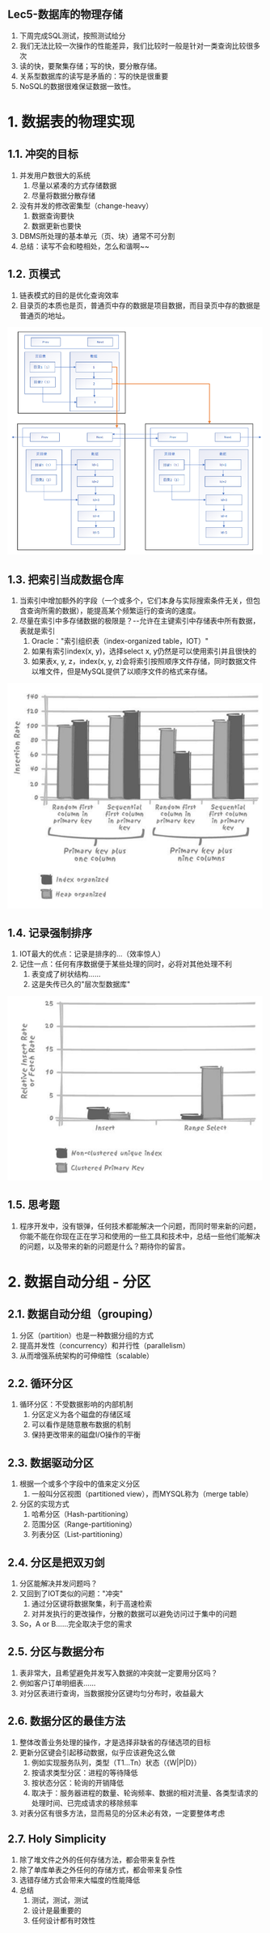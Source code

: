 Lec5-数据库的物理存储
---
1. 下周完成SQL测试，按照测试给分
2. 我们无法比较一次操作的性能差异，我们比较时一般是针对一类查询比较很多次
3. 读的快，要聚集存储；写的快，要分散存储。
4. 关系型数据库的读写是矛盾的：写的快是很重要
5. NoSQL的数据很难保证数据一致性。

# 1. 数据表的物理实现

## 1.1. 冲突的目标
1. 并发用户数很大的系统
   1. 尽量以紧凑的方式存储数据
   2. 尽量将数据分散存储
2. 没有并发的修改密集型（change-heavy）
   1. 数据查询要快
   2. 数据更新也要快
3. DBMS所处理的基本单元（页、块）通常不可分割
4. 总结：读写不会和睦相处，怎么和谐啊~~

## 1.2. 页模式
1. 链表模式的目的是优化查询效率
2. 目录页的本质也是页，普通页中存的数据是项目数据，而目录页中存的数据是普通页的地址。

![](img/lec5/1.png)

## 1.3. 把索引当成数据仓库
1. 当索引中增加额外的字段（一个或多个，它们本身与实际搜索条件无关，但包含查询所需的数据），能提高某个频繁运行的查询的速度。
2. 尽量在索引中多存储数据的极限是？--允许在主键索引中存储表中所有数据，表就是索引
   1. Oracle："索引组织表（index-organized table，IOT）"
   2. 如果有索引index(x, y)，选择select x, y仍然是可以使用索引并且很快的
   3. 如果表x, y, z，index(x, y, z)会将索引按照顺序文件存储，同时数据文件以堆文件，但是MySQL提供了以顺序文件的格式来存储。

![](img/lec5/2.png)

## 1.4. 记录强制排序
1. IOT最大的优点：记录是排序的…（效率惊人）
2. 记住一点：任何有序数据便于某些处理的同时，必将对其他处理不利
   1. 表变成了树状结构……
   2. 这是失传已久的"层次型数据库"

![](img/lec5/3.png)

## 1.5. 思考题
1. 程序开发中，没有银弹，任何技术都能解决一个问题，而同时带来新的问题，你能不能在你现在正在学习和使用的一些工具和技术中，总结一些他们能解决的问题，以及带来的新的问题是什么？期待你的留言。

# 2. 数据自动分组 - 分区

## 2.1. 数据自动分组（grouping）
1. 分区（partition）也是一种数据分组的方式
2. 提高并发性（concurrency）和并行性（parallelism）
3. 从而增强系统架构的可伸缩性（scalable）

## 2.2. 循环分区
1. 循环分区：不受数据影响的内部机制
   1. 分区定义为各个磁盘的存储区域
   2. 可以看作是随意散布数据的机制
   3. 保持更改带来的磁盘I/O操作的平衡

## 2.3. 数据驱动分区
1. 根据一个或多个字段中的值来定义分区
   1. 一般叫分区视图（partitioned view），而MYSQL称为（merge table）
2. 分区的实现方式
   1. 哈希分区（Hash-partitioning）
   2. 范围分区（Range-partitioning）
   3. 列表分区（List-partitioning）

## 2.4. 分区是把双刃剑
1. 分区能解决并发问题吗？
2. 又回到了IOT类似的问题："冲突"
   1. 通过分区键将数据聚集，利于高速检索
   2. 对并发执行的更改操作，分散的数据可以避免访问过于集中的问题
3. So，A or B……完全取决于您的需求

## 2.5. 分区与数据分布
1. 表非常大，且希望避免并发写入数据的冲突就一定要用分区吗？
2. 例如客户订单明细表……
3. 对分区表进行查询，当数据按分区键均匀分布时，收益最大

## 2.6. 数据分区的最佳方法
1. 整体改善业务处理的操作，才是选择非缺省的存储选项的目标
2. 更新分区键会引起移动数据，似乎应该避免这么做
   1. 例如实现服务队列，类型（T1…Tn）状态（{W|P|D}）
   2. 按请求类型分区：进程的等待降低
   3. 按状态分区：轮询的开销降低
   4. 取决于：服务器进程的数量、轮询频率、数据的相对流量、各类型请求的处理时间、已完成请求的移除频率
3. 对表分区有很多方法，显而易见的分区未必有效，一定要整体考虑

## 2.7. Holy Simplicity
1. 除了堆文件之外的任何存储方法，都会带来复杂性
2. 除了单库单表之外任何的存储方式，都会带来复杂性
3. 选错存储方式会带来大幅度的性能降低
4. 总结
   1. 测试，测试，测试
   2. 设计是最重要的
   3. 任何设计都有时效性